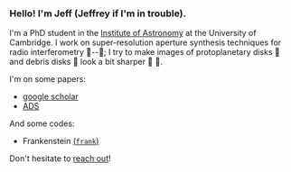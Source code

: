 ### Hello! I'm Jeff (Jeffrey if I'm in trouble).

I'm a PhD student in the [Institute of Astronomy](https://www.ast.cam.ac.uk/) at the University of Cambridge. I work on super-resolution aperture synthesis techniques for radio interferometry 📡--📡; I try to make images of protoplanetary disks 📀 and debris disks 💍 look a bit sharper 🔪 👀.   

I'm on some papers:
- [google scholar](https://scholar.google.com/citations?user=EAqBylYAAAAJ&hl=en)
- [ADS](https://ui.adsabs.harvard.edu/search/filter_database_fq_database=OR&filter_database_fq_database=database:%22astronomy%22&q=%3Dauthor%3A(%22Jennings%2C%20Jeff%22)&fq=%7B!type%3Daqp%20v%3D%24fq_database%7D&fq_database=(database%3A%22astronomy%22)&sort=score%20desc&format=SHORT&unprocessed_parameter=adsobj_query&unprocessed_parameter=qform/)

And some codes:
- Frankenstein [(`frank`)](https://github.com/discsim/frank)

Don't hesitate to [reach out](mailto:jmj51@ast.cam.ac.uk)!

